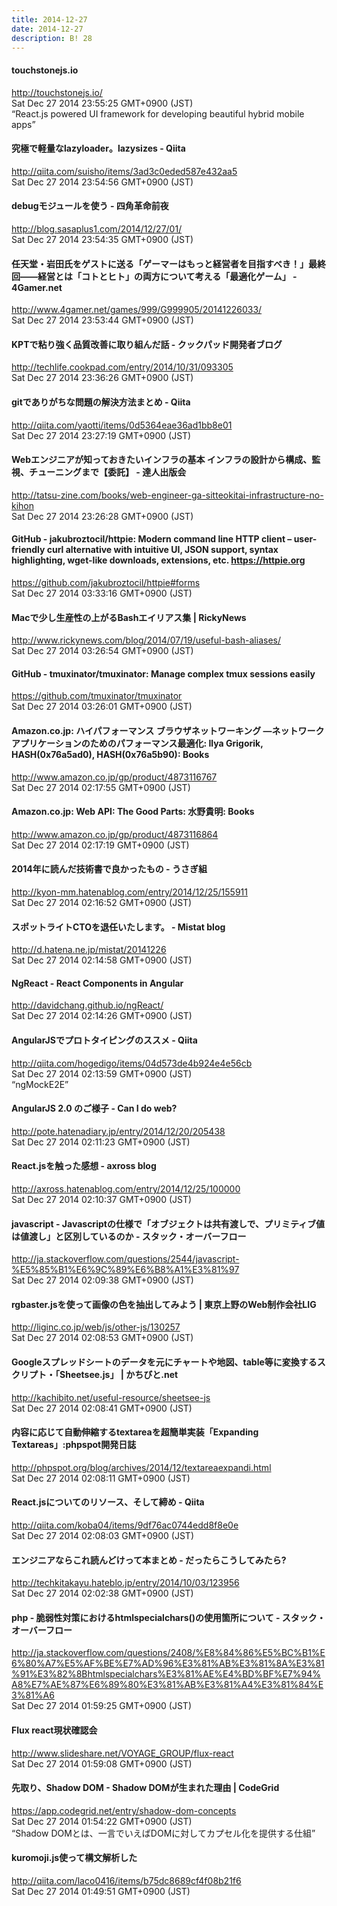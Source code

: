 ```yaml
---
title: 2014-12-27
date: 2014-12-27
description: B! 28
---
```


#### touchstonejs.io
http://touchstonejs.io/<br>
Sat Dec 27 2014 23:55:25 GMT+0900 (JST)<br>
“React.js powered UI framework for developing beautiful hybrid mobile apps”


#### 究極で軽量なlazyloader。lazysizes - Qiita
http://qiita.com/suisho/items/3ad3c0eded587e432aa5<br>
Sat Dec 27 2014 23:54:56 GMT+0900 (JST)<br>


#### debugモジュールを使う - 四角革命前夜
http://blog.sasaplus1.com/2014/12/27/01/<br>
Sat Dec 27 2014 23:54:35 GMT+0900 (JST)<br>


#### 任天堂・岩田氏をゲストに送る「ゲーマーはもっと経営者を目指すべき！」最終回――経営とは「コトとヒト」の両方について考える「最適化ゲーム」 - 4Gamer.net
http://www.4gamer.net/games/999/G999905/20141226033/<br>
Sat Dec 27 2014 23:53:44 GMT+0900 (JST)<br>


#### KPTで粘り強く品質改善に取り組んだ話 - クックパッド開発者ブログ
http://techlife.cookpad.com/entry/2014/10/31/093305<br>
Sat Dec 27 2014 23:36:26 GMT+0900 (JST)<br>


#### gitでありがちな問題の解決方法まとめ - Qiita
http://qiita.com/yaotti/items/0d5364eae36ad1bb8e01<br>
Sat Dec 27 2014 23:27:19 GMT+0900 (JST)<br>


####  Webエンジニアが知っておきたいインフラの基本 インフラの設計から構成、監視、チューニングまで【委託】 - 達人出版会 
http://tatsu-zine.com/books/web-engineer-ga-sitteokitai-infrastructure-no-kihon<br>
Sat Dec 27 2014 23:26:28 GMT+0900 (JST)<br>


#### GitHub - jakubroztocil/httpie: Modern command line HTTP client – user-friendly curl alternative with intuitive UI, JSON support, syntax highlighting, wget-like downloads, extensions, etc.  https://httpie.org
https://github.com/jakubroztocil/httpie#forms<br>
Sat Dec 27 2014 03:33:16 GMT+0900 (JST)<br>


#### Macで少し生産性の上がるBashエイリアス集 | RickyNews
http://www.rickynews.com/blog/2014/07/19/useful-bash-aliases/<br>
Sat Dec 27 2014 03:26:54 GMT+0900 (JST)<br>


#### GitHub - tmuxinator/tmuxinator: Manage complex tmux sessions easily
https://github.com/tmuxinator/tmuxinator<br>
Sat Dec 27 2014 03:26:01 GMT+0900 (JST)<br>


#### Amazon.co.jp: ハイパフォーマンス ブラウザネットワーキング ―ネットワークアプリケーションのためのパフォーマンス最適化: Ilya Grigorik, HASH(0x76a5ad0), HASH(0x76a5b90): Books
http://www.amazon.co.jp/gp/product/4873116767<br>
Sat Dec 27 2014 02:17:55 GMT+0900 (JST)<br>


#### Amazon.co.jp: Web API: The Good Parts: 水野貴明: Books
http://www.amazon.co.jp/gp/product/4873116864<br>
Sat Dec 27 2014 02:17:19 GMT+0900 (JST)<br>


#### 2014年に読んだ技術書で良かったもの - うさぎ組
http://kyon-mm.hatenablog.com/entry/2014/12/25/155911<br>
Sat Dec 27 2014 02:16:52 GMT+0900 (JST)<br>


#### スポットライトCTOを退任いたします。 - Mistat blog
http://d.hatena.ne.jp/mistat/20141226<br>
Sat Dec 27 2014 02:14:58 GMT+0900 (JST)<br>


#### NgReact - React Components in Angular
http://davidchang.github.io/ngReact/<br>
Sat Dec 27 2014 02:14:26 GMT+0900 (JST)<br>


#### AngularJSでプロトタイピングのススメ - Qiita
http://qiita.com/hogedigo/items/04d573de4b924e4e56cb<br>
Sat Dec 27 2014 02:13:59 GMT+0900 (JST)<br>
“ngMockE2E”


#### AngularJS 2.0 のご様子 - Can I do web?
http://pote.hatenadiary.jp/entry/2014/12/20/205438<br>
Sat Dec 27 2014 02:11:23 GMT+0900 (JST)<br>


#### React.jsを触った感想 - axross blog
http://axross.hatenablog.com/entry/2014/12/25/100000<br>
Sat Dec 27 2014 02:10:37 GMT+0900 (JST)<br>


#### javascript - Javascriptの仕様で「オブジェクトは共有渡しで、プリミティブ値は値渡し」と区別しているのか - スタック・オーバーフロー
http://ja.stackoverflow.com/questions/2544/javascript-%E5%85%B1%E6%9C%89%E6%B8%A1%E3%81%97<br>
Sat Dec 27 2014 02:09:38 GMT+0900 (JST)<br>


#### rgbaster.jsを使って画像の色を抽出してみよう | 東京上野のWeb制作会社LIG
http://liginc.co.jp/web/js/other-js/130257<br>
Sat Dec 27 2014 02:08:53 GMT+0900 (JST)<br>


#### Googleスプレッドシートのデータを元にチャートや地図、table等に変換するスクリプト・「Sheetsee.js」 | かちびと.net
http://kachibito.net/useful-resource/sheetsee-js<br>
Sat Dec 27 2014 02:08:41 GMT+0900 (JST)<br>


#### 内容に応じて自動伸縮するtextareaを超簡単実装「Expanding Textareas」:phpspot開発日誌
http://phpspot.org/blog/archives/2014/12/textareaexpandi.html<br>
Sat Dec 27 2014 02:08:11 GMT+0900 (JST)<br>


#### React.jsについてのリソース、そして締め - Qiita
http://qiita.com/koba04/items/9df76ac0744edd8f8e0e<br>
Sat Dec 27 2014 02:08:03 GMT+0900 (JST)<br>


#### エンジニアならこれ読んどけって本まとめ - だったらこうしてみたら?
http://techkitakayu.hateblo.jp/entry/2014/10/03/123956<br>
Sat Dec 27 2014 02:02:38 GMT+0900 (JST)<br>


#### php - 脆弱性対策におけるhtmlspecialchars()の使用箇所について - スタック・オーバーフロー
http://ja.stackoverflow.com/questions/2408/%E8%84%86%E5%BC%B1%E6%80%A7%E5%AF%BE%E7%AD%96%E3%81%AB%E3%81%8A%E3%81%91%E3%82%8Bhtmlspecialchars%E3%81%AE%E4%BD%BF%E7%94%A8%E7%AE%87%E6%89%80%E3%81%AB%E3%81%A4%E3%81%84%E3%81%A6<br>
Sat Dec 27 2014 01:59:25 GMT+0900 (JST)<br>


#### Flux react現状確認会
http://www.slideshare.net/VOYAGE_GROUP/flux-react<br>
Sat Dec 27 2014 01:59:08 GMT+0900 (JST)<br>


#### 先取り、Shadow DOM - Shadow DOMが生まれた理由 | CodeGrid
https://app.codegrid.net/entry/shadow-dom-concepts<br>
Sat Dec 27 2014 01:54:22 GMT+0900 (JST)<br>
“Shadow DOMとは、一言でいえばDOMに対してカプセル化を提供する仕組”


#### kuromoji.js使って構文解析した
http://qiita.com/laco0416/items/b75dc8689cf4f08b21f6<br>
Sat Dec 27 2014 01:49:51 GMT+0900 (JST)<br>


